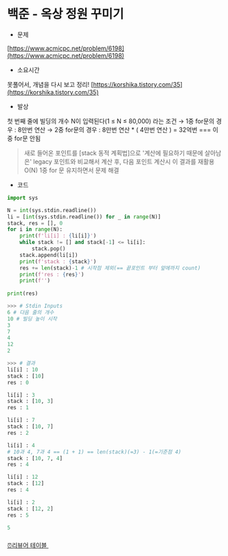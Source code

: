 # 백준 - 옥상 정원 꾸미기

- 문제

[https://www.acmicpc.net/problem/6198](https://www.acmicpc.net/problem/6198)

- 소요시간

못풀어서, 개념을 다시 보고 정리!
[https://korshika.tistory.com/35](https://korshika.tistory.com/35)

- 발상

첫 번째 줄에 빌딩의 개수 N이 입력된다(1 ≤ N ≤ 80,000) 라는 조건
→ 1중 for문의 경우 : 8만번 연산
→ 2중 for문의 경우 : 8만번 연산 * ( 4만번 연산 ) = 32억번 === 이중 for문 안됨

> 새로 들어온 포인트를 [stack 동적 계획법]으로 '계산에 필요하기 때문에 살아남은' legacy 포인트와 비교해서 계산 후, 다음 포인트 계산시 이 결과를 재활용
> O(N) 1중 for 문 유지하면서 문제 해결

- 코드

```python
import sys

N = int(sys.stdin.readline())
li = [int(sys.stdin.readline()) for _ in range(N)]
stack, res = [], 0
for i in range(N):
    print(f'li[i] : {li[i]}')
    while stack != [] and stack[-1] <= li[i]:
        stack.pop()
    stack.append(li[i])
    print(f'stack : {stack}')
    res += len(stack)-1 # 시작점 제외(== 끝포인트 부터 앞에까지 count)
    print(f'res : {res}')
    print(f'')
    
print(res)

>>> # Stdin Inputs
6 # 다음 줄의 개수
10 # 빌딩 높이 시작
3
7
4
12
2

>>> # 결과
li[i] : 10
stack : [10]
res : 0

li[i] : 3
stack : [10, 3]
res : 1

li[i] : 7
stack : [10, 7]
res : 2

li[i] : 4
# 10과 4, 7과 4 == (1 + 1) == len(stack)(=3) - 1(=기준점 4)
stack : [10, 7, 4] 
res : 4

li[i] : 12
stack : [12]
res : 4

li[i] : 2
stack : [12, 2]
res : 5

5
```

### 

[⏰리뷰어 테이블 ](%E1%84%87%E1%85%A2%E1%86%A8%E1%84%8C%E1%85%AE%E1%86%AB%20-%20%E1%84%8B%E1%85%A9%E1%86%A8%E1%84%89%E1%85%A1%E1%86%BC%20%E1%84%8C%E1%85%A5%E1%86%BC%E1%84%8B%E1%85%AF%E1%86%AB%20%E1%84%81%E1%85%AE%E1%84%86%E1%85%B5%E1%84%80%E1%85%B5%20ed0dd4de4b92406e95e2cee7ef70dd90/%E2%8F%B0%E1%84%85%E1%85%B5%E1%84%87%E1%85%B2%E1%84%8B%E1%85%A5%20%E1%84%90%E1%85%A6%E1%84%8B%E1%85%B5%E1%84%87%E1%85%B3%E1%86%AF%200f135b6917d848f08810bfec231e77c9.csv)